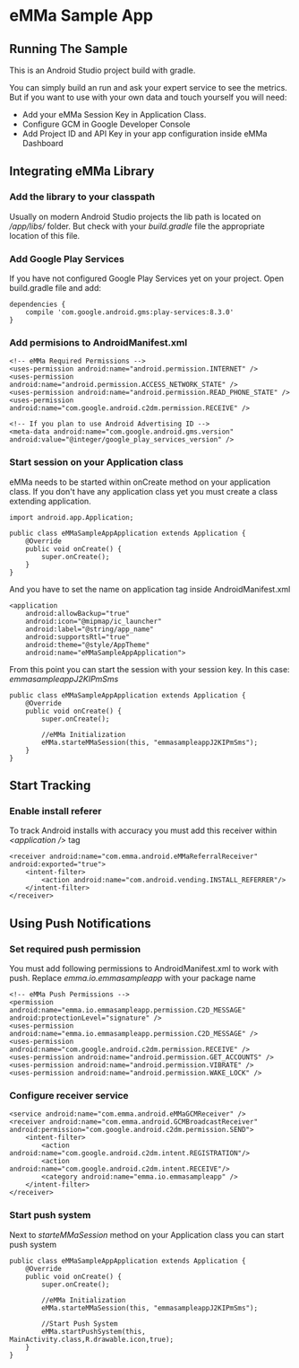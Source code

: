 
# eMMa Sample App

## Running The Sample

This is an Android Studio project build with gradle.

You can simply build an run and ask your expert service to see the metrics. But if you want to use with your own data and touch yourself you will need:

- Add your eMMa Session Key in Application Class.
- Configure GCM in Google Developer Console
- Add Project ID and API Key in your app configuration inside eMMa Dashboard

## Integrating eMMa Library

### Add the library to your classpath

Usually on modern Android Studio projects the lib path is located on */app/libs/* folder. But check with your *build.gradle* file the appropriate location of this file.

### Add Google Play Services
If you have not configured Google Play Services yet on your project. Open build.gradle file and add:

	dependencies {
        compile 'com.google.android.gms:play-services:8.3.0'
    }

### Add permisions to AndroidManifest.xml

	<!-- eMMa Required Permissions -->
    <uses-permission android:name="android.permission.INTERNET" />
    <uses-permission android:name="android.permission.ACCESS_NETWORK_STATE" />
    <uses-permission android:name="android.permission.READ_PHONE_STATE" />
    <uses-permission android:name="com.google.android.c2dm.permission.RECEIVE" />
    
	<!-- If you plan to use Android Advertising ID -->
	<meta-data android:name="com.google.android.gms.version" android:value="@integer/google_play_services_version" />
	

### Start session on your Application class

eMMa needs to be started within onCreate method on your application class. If you don't have any application class yet you must create a class extending application.

	import android.app.Application;

	public class eMMaSampleAppApplication extends Application {
    	@Override
    	public void onCreate() {
        	super.onCreate();
        }
	}
	
And you have to set the name on application tag inside AndroidManifest.xml

	<application
        android:allowBackup="true"
        android:icon="@mipmap/ic_launcher"
        android:label="@string/app_name"
        android:supportsRtl="true"
        android:theme="@style/AppTheme"
        android:name="eMMaSampleAppApplication">
        
From this point you can start the session with your session key. In this case: *emmasampleappJ2KIPmSms*

	public class eMMaSampleAppApplication extends Application {
    	@Override
    	public void onCreate() {
        	super.onCreate();
        	
        	//eMMa Initialization
        	eMMa.starteMMaSession(this, "emmasampleappJ2KIPmSms");
    	}
	}
	
## Start Tracking

### Enable install referer

To track Android installs with accuracy you must add this receiver within *\<application />* tag

	<receiver android:name="com.emma.android.eMMaReferralReceiver" android:exported="true">
		<intent-filter>
			<action android:name="com.android.vending.INSTALL_REFERRER"/>
		</intent-filter>
	</receiver>
	
## Using Push Notifications

### Set required push permission

You must add following permissions to AndroidManifest.xml to work with push. Replace *emma.io.emmasampleapp* with your package name

	<!-- eMMa Push Permissions -->
    <permission android:name="emma.io.emmasampleapp.permission.C2D_MESSAGE" android:protectionLevel="signature" />
    <uses-permission android:name="emma.io.emmasampleapp.permission.C2D_MESSAGE" />
    <uses-permission android:name="com.google.android.c2dm.permission.RECEIVE" />
    <uses-permission android:name="android.permission.GET_ACCOUNTS" />
    <uses-permission android:name="android.permission.VIBRATE" />
    <uses-permission android:name="android.permission.WAKE_LOCK" />
    
### Configure receiver service

	<service android:name="com.emma.android.eMMaGCMReceiver" />
	<receiver android:name="com.emma.android.GCMBroadcastReceiver" android:permission="com.google.android.c2dm.permission.SEND">
		<intent-filter>
			<action android:name="com.google.android.c2dm.intent.REGISTRATION"/>
			<action android:name="com.google.android.c2dm.intent.RECEIVE"/>
			<category android:name="emma.io.emmasampleapp" />
		</intent-filter>
	</receiver>
	
### Start push system

Next to *starteMMaSession* method on your Application class you can start push system

	public class eMMaSampleAppApplication extends Application {
    	@Override
    	public void onCreate() {
        	super.onCreate();
        	
        	//eMMa Initialization
        	eMMa.starteMMaSession(this, "emmasampleappJ2KIPmSms");
        	
			//Start Push System
			eMMa.startPushSystem(this, MainActivity.class,R.drawable.icon,true);
    	}
	}